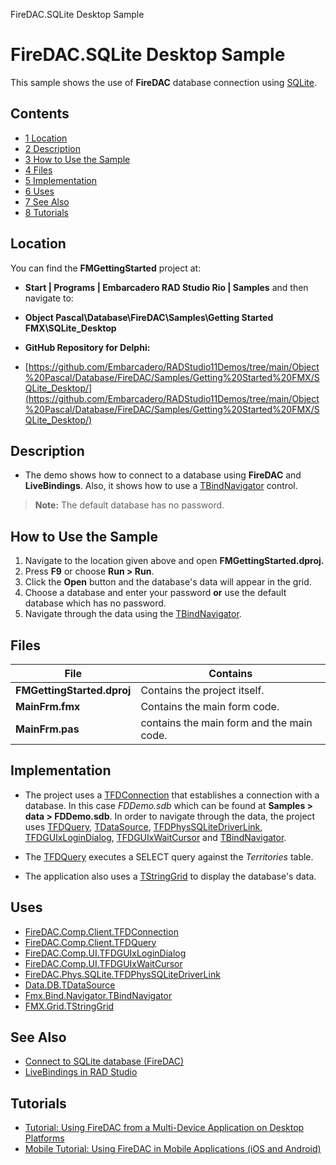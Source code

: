 FireDAC.SQLite Desktop Sample[]()
# FireDAC.SQLite Desktop Sample 


This sample shows the use of **FireDAC** database connection using [SQLite](http://www.sqlite.org). 
## Contents



* [1 Location](#Location)
* [2 Description](#Description)
* [3 How to Use the Sample](#How_to_Use_the_Sample)
* [4 Files](#Files)
* [5 Implementation](#Implementation)
* [6 Uses](#Uses)
* [7 See Also](#See_Also)
* [8 Tutorials](#Tutorials)


## Location 

You can find the **FMGettingStarted** project at:
* **Start | Programs | Embarcadero RAD Studio Rio | Samples** and then navigate to:

* **Object Pascal\Database\FireDAC\Samples\Getting Started FMX\SQLite_Desktop**

* **GitHub Repository for Delphi:**

* [https://github.com/Embarcadero/RADStudio11Demos/tree/main/Object%20Pascal/Database/FireDAC/Samples/Getting%20Started%20FMX/SQLite_Desktop/](https://github.com/Embarcadero/RADStudio11Demos/tree/main/Object%20Pascal/Database/FireDAC/Samples/Getting%20Started%20FMX/SQLite_Desktop/)

## Description 


*  The demo shows how to connect to a database using **FireDAC** and **LiveBindings**. Also, it shows how to use a [TBindNavigator](http://docwiki.embarcadero.com/Libraries/en/Fmx.Bind.Navigator.TBindNavigator) control.

> **Note:** The default database has no password.


## How to Use the Sample 


1.  Navigate to the location given above and open **FMGettingStarted.dproj.**
2.  Press **F9** or choose **Run > Run**.
3.  Click the **Open** button and the database's data will appear in the grid.
4.  Choose a database and enter your password **or** use the default database which has no password.
5.  Navigate through the data using the [TBindNavigator](http://docwiki.embarcadero.com/Libraries/en/Fmx.Bind.Navigator.TBindNavigator).

## Files 



| **File**                   | **Contains**                              |
| -------------------------- | ----------------------------------------- |
| **FMGettingStarted.dproj** | Contains the project itself.              |
| **MainFrm.fmx**            | Contains the main form code.              |
| **MainFrm.pas**            | contains the main form and the main code. |


## Implementation 


*  The project uses a [TFDConnection](http://docwiki.embarcadero.com/Libraries/en/FireDAC.Comp.Client.TFDConnection) that establishes a connection with a database. In this case _FDDemo.sdb_ which can be found at **Samples > data > FDDemo.sdb**. In order to navigate through the data, the project uses [TFDQuery](http://docwiki.embarcadero.com/Libraries/en/FireDAC.Comp.Client.TFDQuery), [TDataSource](http://docwiki.embarcadero.com/Libraries/en/Data.DB.TDataSource), [TFDPhysSQLiteDriverLink](http://docwiki.embarcadero.com/Libraries/en/FireDAC.Phys.SQLite.TFDPhysSQLiteDriverLink), [TFDGUIxLoginDialog](http://docwiki.embarcadero.com/Libraries/en/FireDAC.Comp.UI.TFDGUIxLoginDialog), [TFDGUIxWaitCursor](http://docwiki.embarcadero.com/Libraries/en/FireDAC.Comp.UI.TFDGUIxWaitCursor) and [TBindNavigator](http://docwiki.embarcadero.com/Libraries/en/Fmx.Bind.Navigator.TBindNavigator).

*  The [TFDQuery](http://docwiki.embarcadero.com/Libraries/en/FireDAC.Comp.Client.TFDQuery) executes a SELECT query against the _Territories_ table.

*  The application also uses a [TStringGrid](http://docwiki.embarcadero.com/Libraries/en/FMX.Grid.TStringGrid) to display the database's data.

## Uses 


* [FireDAC.Comp.Client.TFDConnection](http://docwiki.embarcadero.com/Libraries/en/FireDAC.Comp.Client.TFDConnection)
* [FireDAC.Comp.Client.TFDQuery](http://docwiki.embarcadero.com/Libraries/en/FireDAC.Comp.Client.TFDQuery)
* [FireDAC.Comp.UI.TFDGUIxLoginDialog](http://docwiki.embarcadero.com/Libraries/en/FireDAC.Comp.UI.TFDGUIxLoginDialog)
* [FireDAC.Comp.UI.TFDGUIxWaitCursor](http://docwiki.embarcadero.com/Libraries/en/FireDAC.Comp.UI.TFDGUIxWaitCursor)
* [FireDAC.Phys.SQLite.TFDPhysSQLiteDriverLink](http://docwiki.embarcadero.com/Libraries/en/FireDAC.Phys.SQLite.TFDPhysSQLiteDriverLink)
* [Data.DB.TDataSource](http://docwiki.embarcadero.com/Libraries/en/Data.DB.TDataSource)
* [Fmx.Bind.Navigator.TBindNavigator](http://docwiki.embarcadero.com/Libraries/en/Fmx.Bind.Navigator.TBindNavigator)
* [FMX.Grid.TStringGrid](http://docwiki.embarcadero.com/Libraries/en/FMX.Grid.TStringGrid)

## See Also 


* [Connect to SQLite database (FireDAC)](http://docwiki.embarcadero.com/RADStudio/en/Connect_to_SQLite_database_(FireDAC))
* [LiveBindings in RAD Studio](http://docwiki.embarcadero.com/RADStudio/en/LiveBindings_in_RAD_Studio)

## Tutorials 


* [Tutorial: Using FireDAC from a Multi-Device Application on Desktop Platforms](http://docwiki.embarcadero.com/RADStudio/en/Tutorial:_Using_FireDAC_from_a_Multi-Device_Application_on_Desktop_Platforms)
* [Mobile Tutorial: Using FireDAC in Mobile Applications (iOS and Android)](http://docwiki.embarcadero.com/RADStudio/en/Mobile_Tutorial:_Using_FireDAC_in_Mobile_Applications_(iOS_and_Android))






